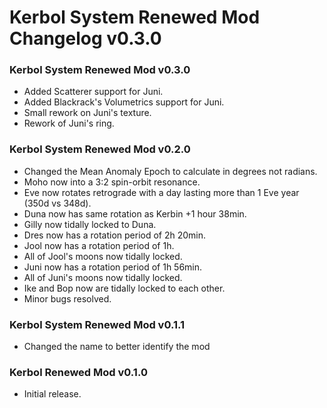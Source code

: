 # Kerbol System Renewed Mod Changelog v0.3.0

### Kerbol System Renewed Mod v0.3.0

- Added Scatterer support for Juni.
- Added Blackrack's Volumetrics support for Juni.
- Small rework on Juni's texture.
- Rework of Juni's ring.

### Kerbol System Renewed Mod v0.2.0

- Changed the Mean Anomaly Epoch to calculate in degrees not radians.
- Moho now into a 3:2 spin-orbit resonance.
- Eve now rotates retrograde with a day lasting more than 1 Eve year (350d vs 348d).
- Duna now has same rotation as Kerbin +1 hour 38min.
- Gilly now tidally locked to Duna.
- Dres now has a rotation period of 2h 20min.
- Jool now has a rotation period of 1h.
- All of Jool's moons now tidally locked.
- Juni now has a rotation period of 1h 56min.
- All of Juni's moons now tidally locked.
- Ike and Bop now are tidally locked to each other.
- Minor bugs resolved.

### Kerbol System Renewed Mod v0.1.1

- Changed the name to better identify the mod

### Kerbol Renewed Mod v0.1.0

- Initial release.